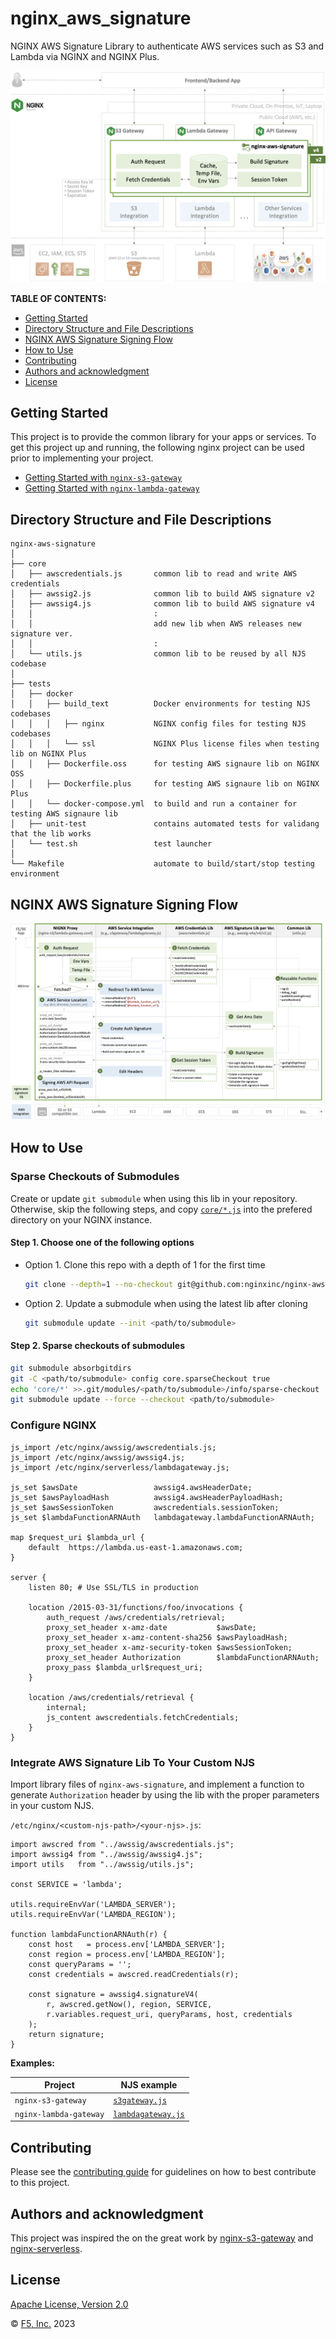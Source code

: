 # nginx_aws_signature

NGINX AWS Signature Library to authenticate AWS services such as S3 and Lambda via NGINX and NGINX Plus.

![](./docs/img/nginx-aws-signature-intro.png)

**TABLE OF CONTENTS:**

- [Getting Started](#getting-started)
- [Directory Structure and File Descriptions](#directory-structure-and-file-descriptions)
- [NGINX AWS Signature Signing Flow](#nginx-aws-signature-signing-flow)
- [How to Use](#how-to-use)
- [Contributing](#contributing)
- [Authors and acknowledgment](#authors-and-acknowledgment)
- [License](#license)

## Getting Started

This project is to provide the common library for your apps or services. To get this project up and running, the following nginx project can be used prior to implementing your project.

- [Getting Started with `nginx-s3-gateway`](https://github.com/nginxinc/nginx-s3-gateway#getting-started)
- [Getting Started with `nginx-lambda-gateway`](https://github.com/nginx-serverless/nginx-lambda-gateway#getting-started)

## Directory Structure and File Descriptions

```
nginx-aws-signature
│
├── core
│   ├── awscredentials.js       common lib to read and write AWS credentials
│   ├── awssig2.js              common lib to build AWS signature v2
│   ├── awssig4.js              common lib to build AWS signature v4
│   │                           :
│   │                           add new lib when AWS releases new signature ver.
│   │                           :
│   └── utils.js                common lib to be reused by all NJS codebase
│
├── tests
│   ├── docker
│   │   ├── build_text          Docker environments for testing NJS codebases
│   │   │   ├── nginx           NGINX config files for testing NJS codebases
│   │   │   └── ssl             NGINX Plus license files when testing lib on NGINX Plus
│   │   ├── Dockerfile.oss      for testing AWS signaure lib on NGINX OSS
│   │   ├── Dockerfile.plus     for testing AWS signaure lib on NGINX Plus
│   │   └── docker-compose.yml  to build and run a container for testing AWS signaure lib
│   ├── unit-test               contains automated tests for validang that the lib works
│   └── test.sh                 test launcher
│
└── Makefile                    automate to build/start/stop testing environment
```

## NGINX AWS Signature Signing Flow

![](./docs/img/nginx-aws-signature-flow.png)

## How to Use

### Sparse Checkouts of Submodules

Create or update `git submodule` when using this lib in your repository. Otherwise, skip the following steps, and copy [`core/*.js`](./core/) into the prefered directory on your NGINX instance.

#### Step 1. Choose one of the following options
- Option 1. Clone this repo with a depth of 1 for the first time
  ```bash
  git clone --depth=1 --no-checkout git@github.com:nginxinc/nginx-aws-signature.git <path/to/submodule>
  ```

- Option 2. Update a submodule when using the latest lib after cloning
  ```bash
  git submodule update --init <path/to/submodule>
  ```

#### Step 2. Sparse checkouts of submodules

```bash
git submodule absorbgitdirs
git -C <path/to/submodule> config core.sparseCheckout true
echo 'core/*' >>.git/modules/<path/to/submodule>/info/sparse-checkout
git submodule update --force --checkout <path/to/submodule>
```

### Configure NGINX

```nginx
js_import /etc/nginx/awssig/awscredentials.js;
js_import /etc/nginx/awssig/awssig4.js;
js_import /etc/nginx/serverless/lambdagateway.js;

js_set $awsDate                 awssig4.awsHeaderDate;
js_set $awsPayloadHash          awssig4.awsHeaderPayloadHash;
js_set $awsSessionToken         awscredentials.sessionToken;
js_set $lambdaFunctionARNAuth   lambdagateway.lambdaFunctionARNAuth;

map $request_uri $lambda_url {
    default  https://lambda.us-east-1.amazonaws.com;
}

server {
    listen 80; # Use SSL/TLS in production

    location /2015-03-31/functions/foo/invocations {
        auth_request /aws/credentials/retrieval;
        proxy_set_header x-amz-date           $awsDate;
        proxy_set_header x-amz-content-sha256 $awsPayloadHash;
        proxy_set_header x-amz-security-token $awsSessionToken;
        proxy_set_header Authorization        $lambdaFunctionARNAuth;
        proxy_pass $lambda_url$request_uri;
    }

    location /aws/credentials/retrieval {
        internal;
        js_content awscredentials.fetchCredentials;
    }
}
```

### Integrate AWS Signature Lib To Your Custom NJS

Import library files of `nginx-aws-signature`, and implement a function to generate `Authorization` header by using the lib with the proper parameters in your custom NJS.

`/etc/nginx/<custom-njs-path>/<your-njs>.js`:

```njs
import awscred from "../awssig/awscredentials.js";
import awssig4 from "../awssig/awssig4.js";
import utils   from "../awssig/utils.js";

const SERVICE = 'lambda';

utils.requireEnvVar('LAMBDA_SERVER');
utils.requireEnvVar('LAMBDA_REGION');

function lambdaFunctionARNAuth(r) {
    const host   = process.env['LAMBDA_SERVER'];
    const region = process.env['LAMBDA_REGION'];
    const queryParams = '';
    const credentials = awscred.readCredentials(r);

    const signature = awssig4.signatureV4(
        r, awscred.getNow(), region, SERVICE,
        r.variables.request_uri, queryParams, host, credentials
    );
    return signature;
}
```

**Examples:**

| Project                | NJS example                              |
|------------------------|------------------------------------------|
| `nginx-s3-gateway`     | [`s3gateway.js`](https://github.com/nginxinc/nginx-s3-gateway/blob/master/common/etc/nginx/include/s3gateway.js) |
| `nginx-lambda-gateway` | [`lambdagateway.js`](https://github.com/nginx-serverless/nginx-lambda-gateway/blob/main/common/lambda-core/lambdagateway.js) | 

## Contributing

Please see the [contributing guide](https://github.com/nginxinc/nginx-aws-signature/blob/main/CONTRIBUTING.md) for guidelines on how to best contribute to this project.

## Authors and acknowledgment

This project was inspired the on the great work by [nginx-s3-gateway](https://github.com/nginxinc/nginx-s3-gateway) and [nginx-serverless](https://github.com/nginx-serverless).

## License

[Apache License, Version 2.0](https://github.com/nginxinc/nginx-aws-signature/blob/main/LICENSE)

&copy; [F5, Inc.](https://www.f5.com/) 2023
